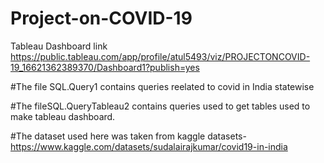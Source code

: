 # Project-on-COVID-19
Tableau Dashboard link
https://public.tableau.com/app/profile/atul5493/viz/PROJECTONCOVID-19_16621362389370/Dashboard1?publish=yes

#The file SQL.Query1 contains queries reelated to covid in India statewise

#The fileSQL.QueryTableau2 contains queries used to get tables used to make tableau dashboard.

#The dataset used here was taken from kaggle datasets- https://www.kaggle.com/datasets/sudalairajkumar/covid19-in-india
